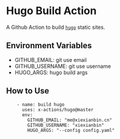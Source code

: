 # Hugo Build Action

A Github Action to build [`hugo`](https://gohugo.io/) static sites.

## Environment Variables

- GITHUB_EMAIL: git use email
- GITHUB_USERNAME: git use username
- HUGO_ARGS: hugo build args

## How to Use

```
    - name: build hugo
      uses: x-actions/hugo@master
      env:
        GITHUB_EMAIL: "me@xiexianbin.cn"
        GITHUB_USERNAME: "xiexianbin"
        HUGO_ARGS: "--config config.yaml"
```
